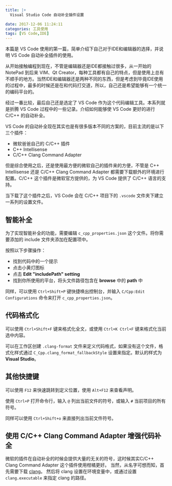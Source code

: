 ```yaml
---
title: |+
  Visual Studio Code 自动补全插件设置

date: 2017-12-06 11:24:11
categories: 工具使用
tags: [VS Code,IDE]
---
```

本篇是 VS Code 使用的第一篇，简单介绍下自己对于IDE和编辑器的选择，并说明 VS Code 自动补全插件的使用。
<!--more-->

从开始接触编程到现在，不管是编辑器还是IDE都接触过很多，从一开始的 NotePad 到后来 VIM、Qt Creator，每种工具都有自己的特点，但是使用上总有不顺手的地方。当然IDE和编辑器还是两种不同的东西，但是考虑到毕竟IDE使用的过程中，最多的时候还是在和代码打交道，所以，自己还是希望能够有一个统一的编码平台的。

经过一番比较，最后自己还是选定了 VS Code 作为这个代码编辑工具。本系列就是折腾 VS Code 过程中的一些记录。介绍如何能够使 VS Code 更好的进行 C/C++ 的自动补全。

VS Code 的自动补全现在其实也是有很多版本不同的方案的，目前主流的是以下三个插件：
* 微软爸爸自己的 C/C++ 插件
* C++ Intellisense
* C/C++ Clang Command Adapter

但是综合使用之后，还是使用最方便的微软自己的插件来的方便，不管是 C++ Intellisense 还是 C/C++ Clang Command Adapter 都需要下载额外的环境进行配置。C/C++ 这个插件是微软官方提供的，为 VS Code 提供了 C/C++ 语言的支持。

当下载了这个插件之后，VS Code 会在 C/C++ 项目下的 `.vscode` 文件夹下建立一系列的设置文件。

## 智能补全
为了实现智能补全的功能，需要编辑 `c_cpp_properties.json` 这个文件。将你需要添加的 include 文件夹添加在配置项中。

按照以下步骤操作：
* 找到代码中的一个提示
* 点击小黄灯图标
* 点击 **Edit "includePath" setting**
* 找到你所使用的平台，将头文件路径包含在 **browse** 中的 **path** 中

同样，可以使用 `Ctrl+Shift+P` 键快捷唤出控制台，并输入 `C/Cpp:Edit Configurations` 命令来打开 `c_cpp_properties.json`。

## 代码格式化
可以使用 `Ctrl+Shift+F` 键来格式化全文，或使用 `Ctrl+K Ctrl+F` 键来格式化当前选中内容。

可以在工作区创建 `.clang-format` 文件来定义代码格式，如果没有这个文件，格式化样式通过 `C_Cpp.clang_format_fallbackStyle` 设置来指定。默认的样式为 **Visual Studio**。

## 其他快捷键
可以使用 `F12` 来快速跳转到定义位置，使用 `Alt+F12` 来查看声明。 

使用 `Ctrl+P` 打开命令行，输入 `@` 列出当前文件的符号，或输入 `#` 当前项目的所有符号。 

同样可以使用 `Ctrl+Shift+o` 来直接列出当前文件符号。

## 使用 C/C++ Clang Command Adapter 增强代码补全
微软的插件在自动补全的时候会提供大量的无关的符号，这时候其实C/C++ Clang Command Adapter 这个插件使用柑橘更好。
当然，从名字可想而知，首先需要下载 [clang](http://clang.llvm.org/)。
然后将 clang 设置在环境变量中，或通过设置 `clang.executable` 来指定 clang 的路径。
